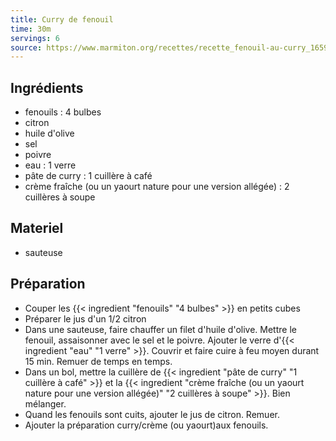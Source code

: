```yaml
---
title: Curry de fenouil
time: 30m
servings: 6
source: https://www.marmiton.org/recettes/recette_fenouil-au-curry_165902.aspx
---
```


## Ingrédients

* fenouils : 4 bulbes
* citron
* huile d'olive
* sel
* poivre
* eau : 1 verre
* pâte de curry : 1 cuillère à café
* crème fraîche (ou un yaourt nature pour une version allégée) : 2 cuillères à soupe


## Materiel

* sauteuse


## Préparation

* Couper les {{< ingredient "fenouils" "4 bulbes" >}} en petits cubes
* Préparer le jus d'un 1/2 citron
* Dans une sauteuse, faire chauffer un filet d'huile d'olive. Mettre le fenouil, assaisonner avec le sel et le poivre. Ajouter le verre d'{{< ingredient "eau" "1 verre" >}}. Couvrir et faire cuire à feu moyen durant 15 min. Remuer de temps en temps.
* Dans un bol, mettre la cuillère de {{< ingredient "pâte de curry" "1 cuillère à café" >}} et la {{< ingredient "crème fraîche (ou un yaourt nature pour une version allégée)" "2 cuillères à soupe" >}}. Bien mélanger.
* Quand les fenouils sont cuits, ajouter le jus de citron. Remuer.
* Ajouter la préparation curry/crème (ou yaourt)aux fenouils.

